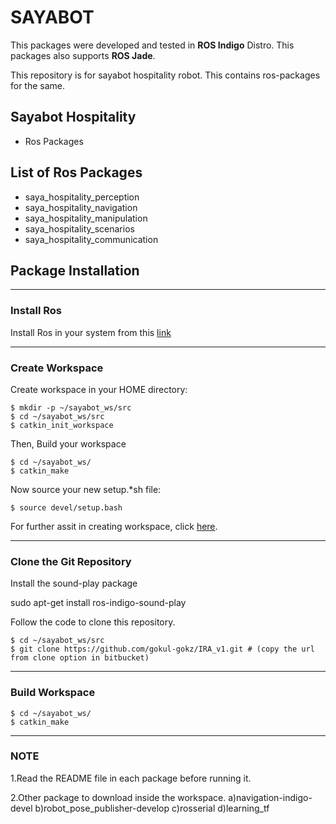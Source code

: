 # SAYABOT #

This packages were developed and tested in __ROS Indigo__ Distro. This packages also supports __ROS Jade__. 

This repository is for sayabot hospitality robot.
This contains ros-packages for the same.



## Sayabot Hospitality ##

* Ros Packages



## List of Ros Packages ##

* saya_hospitality_perception
* saya_hospitality_navigation
* saya_hospitality_manipulation
* saya_hospitality_scenarios
* saya_hospitality_communication



## Package Installation ##

-----------------------

### Install Ros ###

Install Ros in your system from this [link](http://wiki.ros.org/indigo/Installation/Ubuntu)

-----------------------

### Create Workspace ###

Create workspace in your HOME directory:

	$ mkdir -p ~/sayabot_ws/src
	$ cd ~/sayabot_ws/src
	$ catkin_init_workspace

Then, Build your workspace

	$ cd ~/sayabot_ws/
	$ catkin_make

Now source your new setup.*sh file:

	$ source devel/setup.bash

For further assit in creating workspace, click [here](http://wiki.ros.org/catkin/Tutorials/create_a_workspace).

-----------------------

### Clone the Git Repository ###

Install the sound-play package

sudo apt-get install ros-indigo-sound-play

Follow the code to clone this repository.

	$ cd ~/sayabot_ws/src
	$ git clone https://github.com/gokul-gokz/IRA_v1.git # (copy the url from clone option in bitbucket)

-----------------------

### Build Workspace ###

	$ cd ~/sayabot_ws/
	$ catkin_make

-----------------------

### NOTE ###

1.Read the README file in each package before running it.

2.Other package to download inside the workspace.
	a)navigation-indigo-devel
	b)robot_pose_publisher-develop
	c)rosserial
	d)learning_tf
